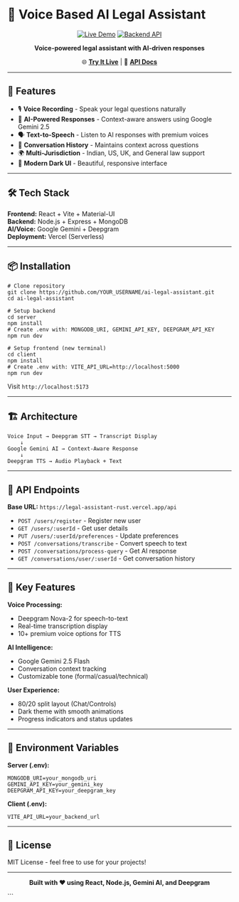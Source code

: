 # 🎤 Voice Based AI Legal Assistant

<div align="center">

[![Live Demo](https://img.shields.io/badge/Live%20Demo-Visit%20Now-blue?style=for-the-badge&logo=vercel)](https://legal-assistant-client.vercel.app)
[![Backend API](https://img.shields.io/badge/Backend%20API-Active-green?style=for-the-badge&logo=node.js)](https://legal-assistant-rust.vercel.app)

**Voice-powered legal assistant with AI-driven responses**

🌐 **[Try It Live](https://legal-assistant-client.vercel.app)** | 🔗 **[API Docs](https://legal-assistant-rust.vercel.app/api/health)**

</div>

---

## 🚀 Features

- 🎙️ **Voice Recording** - Speak your legal questions naturally
- 🤖 **AI-Powered Responses** - Context-aware answers using Google Gemini 2.5
- 🗣️ **Text-to-Speech** - Listen to AI responses with premium voices
- 💬 **Conversation History** - Maintains context across questions
- 🌍 **Multi-Jurisdiction** - Indian, US, UK, and General law support
- 🎨 **Modern Dark UI** - Beautiful, responsive interface

---

## 🛠️ Tech Stack

**Frontend:** React + Vite + Material-UI  
**Backend:** Node.js + Express + MongoDB  
**AI/Voice:** Google Gemini + Deepgram  
**Deployment:** Vercel (Serverless)

---

## 📦 Installation

```
# Clone repository
git clone https://github.com/YOUR_USERNAME/ai-legal-assistant.git
cd ai-legal-assistant

# Setup backend
cd server
npm install
# Create .env with: MONGODB_URI, GEMINI_API_KEY, DEEPGRAM_API_KEY
npm run dev

# Setup frontend (new terminal)
cd client
npm install
# Create .env with: VITE_API_URL=http://localhost:5000
npm run dev
```

Visit `http://localhost:5173`

---

## 🏗️ Architecture

```
Voice Input → Deepgram STT → Transcript Display
    ↓
Google Gemini AI → Context-Aware Response
    ↓
Deepgram TTS → Audio Playback + Text
```

---

## 📡 API Endpoints

**Base URL:** `https://legal-assistant-rust.vercel.app/api`

- `POST /users/register` - Register new user
- `GET /users/:userId` - Get user details
- `PUT /users/:userId/preferences` - Update preferences
- `POST /conversations/transcribe` - Convert speech to text
- `POST /conversations/process-query` - Get AI response
- `GET /conversations/user/:userId` - Get conversation history

---

## 🎯 Key Features

**Voice Processing:**
- Deepgram Nova-2 for speech-to-text
- Real-time transcription display
- 10+ premium voice options for TTS

**AI Intelligence:**
- Google Gemini 2.5 Flash
- Conversation context tracking
- Customizable tone (formal/casual/technical)

**User Experience:**
- 80/20 split layout (Chat/Controls)
- Dark theme with smooth animations
- Progress indicators and status updates

---

## 🔐 Environment Variables

**Server (.env):**
```
MONGODB_URI=your_mongodb_uri
GEMINI_API_KEY=your_gemini_key
DEEPGRAM_API_KEY=your_deepgram_key
```

**Client (.env):**
```
VITE_API_URL=your_backend_url
```

---

## 📝 License

MIT License - feel free to use for your projects!

---

<div align="center">

**Built with ❤️ using React, Node.js, Gemini AI, and Deepgram**

</div>
```
